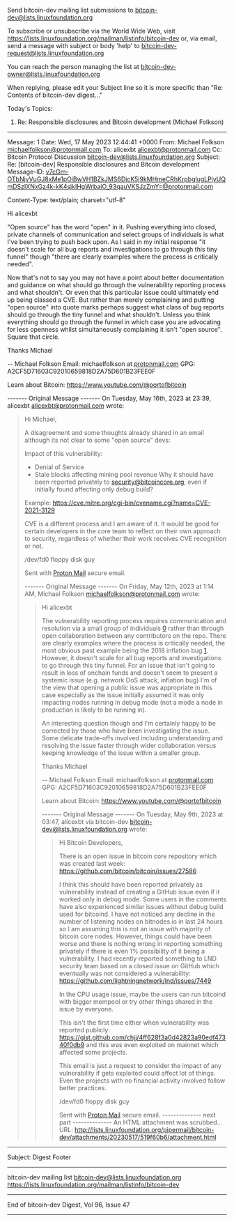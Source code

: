 Send bitcoin-dev mailing list submissions to
	bitcoin-dev@lists.linuxfoundation.org

To subscribe or unsubscribe via the World Wide Web, visit
	https://lists.linuxfoundation.org/mailman/listinfo/bitcoin-dev
or, via email, send a message with subject or body 'help' to
	bitcoin-dev-request@lists.linuxfoundation.org

You can reach the person managing the list at
	bitcoin-dev-owner@lists.linuxfoundation.org

When replying, please edit your Subject line so it is more specific
than "Re: Contents of bitcoin-dev digest..."


Today's Topics:

   1. Re: Responsible disclosures and Bitcoin development
      (Michael Folkson)


----------------------------------------------------------------------

Message: 1
Date: Wed, 17 May 2023 12:44:41 +0000
From: Michael Folkson <michaelfolkson@protonmail.com>
To: alicexbt <alicexbt@protonmail.com>
Cc: Bitcoin Protocol Discussion
	<bitcoin-dev@lists.linuxfoundation.org>
Subject: Re: [bitcoin-dev] Responsible disclosures and Bitcoin
	development
Message-ID:
	<v7cGm-OTbNjvVuGJ8xMe1pOiBwVH1BZkJMS6DjcK5j9kMHmeCRhKrpbglugLPjyUQmDSzIXNxGz4k-kK4sjkIHgWrbaiO_93qauVKSJzZmY=@protonmail.com>
	
Content-Type: text/plain; charset="utf-8"

Hi alicexbt

"Open source" has the word "open" in it. Pushing everything into closed, private channels of communication and select groups of individuals is what I've been trying to push back upon. As I said in my initial response "it doesn't scale for all bug reports and investigations to go through this tiny funnel" though "there are clearly examples where the process is critically needed".

Now that's not to say you may not have a point about better documentation and guidance on what should go through the vulnerability reporting process and what shouldn't. Or even that this particular issue could ultimately end up being classed a CVE. But rather than merely complaining and putting "open source" into quote marks perhaps suggest what class of bug reports should go through the tiny funnel and what shouldn't. Unless you think everything should go through the funnel in which case you are advocating for less openness whilst simultaneously complaining it isn't "open source". Square that circle.

Thanks
Michael

--
Michael Folkson
Email: michaelfolkson at [protonmail.com](http://protonmail.com/)
GPG: A2CF5D71603C92010659818D2A75D601B23FEE0F

Learn about Bitcoin: https://www.youtube.com/@portofbitcoin

------- Original Message -------
On Tuesday, May 16th, 2023 at 23:39, alicexbt <alicexbt@protonmail.com> wrote:

> Hi Michael,
>
> A disagreement and some thoughts already shared in an email although its not clear to some "open source" devs:
>
> Impact of this vulnerability:
>
> - Denial of Service
> - Stale blocks affecting mining pool revenue
> Why it should have been reported privately to security@bitcoincore.org, even if initially found affecting only debug build?
>
> Example: https://cve.mitre.org/cgi-bin/cvename.cgi?name=CVE-2021-3129
>
> CVE is a different process and I am aware of it. It would be good for certain developers in the core team to reflect on their own approach to security, regardless of whether their work receives CVE recognition or not.
>
> /dev/fd0
> floppy disk guy
>
> Sent with [Proton Mail](https://proton.me/) secure email.
>
> ------- Original Message -------
> On Friday, May 12th, 2023 at 1:14 AM, Michael Folkson <michaelfolkson@protonmail.com> wrote:
>
>> Hi alicexbt
>>
>> The vulnerability reporting process requires communication and resolution via a small group of individuals [0] rather than through open collaboration between any contributors on the repo. There are clearly examples where the process is critically needed, the most obvious past example being the 2018 inflation bug [1]. However, it doesn't scale for all bug reports and investigations to go through this tiny funnel. For an issue that isn't going to result in loss of onchain funds and doesn't seem to present a systemic issue (e.g. network DoS attack, inflation bug) I'm of the view that opening a public issue was appropriate in this case especially as the issue initially assumed it was only impacting nodes running in debug mode (not a mode a node in production is likely to be running in).
>>
>> An interesting question though and I'm certainly happy to be corrected by those who have been investigating the issue. Some delicate trade-offs involved including understanding and resolving the issue faster through wider collaboration versus keeping knowledge of the issue within a smaller group.
>>
>> Thanks
>> Michael
>>
>> [0]: https://github.com/bitcoin/bitcoin/blob/master/SECURITY.md
>> [1]: https://bitcoincore.org/en/2018/09/20/notice/
>>
>> --
>> Michael Folkson
>> Email: michaelfolkson at [protonmail.com](http://protonmail.com/)
>> GPG: A2CF5D71603C92010659818D2A75D601B23FEE0F
>>
>> Learn about Bitcoin: https://www.youtube.com/@portofbitcoin
>>
>> ------- Original Message -------
>> On Tuesday, May 9th, 2023 at 03:47, alicexbt via bitcoin-dev <bitcoin-dev@lists.linuxfoundation.org> wrote:
>>
>>> Hi Bitcoin Developers,
>>>
>>> There is an open issue in bitcoin core repository which was created last week: https://github.com/bitcoin/bitcoin/issues/27586
>>>
>>> I think this should have been reported privately as vulnerability instead of creating a GitHub issue even if it worked only in debug mode. Some users in the comments have also experienced similar issues without debug build used for bitcoind. I have not noticed any decline in the number of listening nodes on bitnodes.io in last 24 hours so I am assuming this is not an issue with majority of bitcoin core nodes. However, things could have been worse and there is nothing wrong in reporting something privately if there is even 1% possibility of it being a vulnerability. I had recently reported something to LND security team based on a closed issue on GitHub which eventually was not considered a vulnerability: https://github.com/lightningnetwork/lnd/issues/7449
>>>
>>> In the CPU usage issue, maybe the users can run bitcoind with bigger mempool or try other things shared in the issue by everyone.
>>>
>>> This isn't the first time either when vulnerability was reported publicly: https://gist.github.com/chjj/4ff628f3a0d42823a90edf47340f0db9 and this was even exploited on mainnet which affected some projects.
>>>
>>> This email is just a request to consider the impact of any vulnerability if gets exploited could affect lot of things. Even the projects with no financial activity involved follow better practices.
>>>
>>> /dev/fd0
>>> floppy disk guy
>>>
>>> Sent with [Proton Mail](https://proton.me/) secure email.
-------------- next part --------------
An HTML attachment was scrubbed...
URL: <http://lists.linuxfoundation.org/pipermail/bitcoin-dev/attachments/20230517/519f60b6/attachment.html>

------------------------------

Subject: Digest Footer

_______________________________________________
bitcoin-dev mailing list
bitcoin-dev@lists.linuxfoundation.org
https://lists.linuxfoundation.org/mailman/listinfo/bitcoin-dev


------------------------------

End of bitcoin-dev Digest, Vol 96, Issue 47
*******************************************
